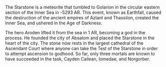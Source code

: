 The Starstone is a meteorite that tumbled to Golarion in the circular eastern section of the Inner Sea in -5293 AR. This event, known as Earthfall, caused the destruction of the ancient empires of Azlant and Thassilon, created the Inner Sea, and ushered in the Age of Darkness.

The hero Aroden lifted it from the sea in 1 AR, becoming a god in the process. He founded the city of Absalom and placed the Starstone in the heart of the city. The stone now rests in the largest cathedral of the Ascendant Court where anyone can take the Test of the Starstone in order to attempt ascension to godhood. So far, only three mortals are known to have succeeded in the task, Cayden Cailean, Iomedae, and Norgorber.

